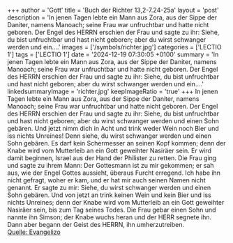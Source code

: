 +++
author = 'Gott'
title = 'Buch der Richter 13,2-7.24-25a'
layout = 'post'
description = 'In jenen Tagen lebte ein Mann aus Zora, aus der Sippe der Daniter, namens Manoach; seine Frau war unfruchtbar und hatte nicht geboren. Der Engel des HERRN erschien der Frau und sagte zu ihr: Siehe, du bist unfruchtbar und hast nicht geboren; aber du wirst schwanger werden und ein....'
images = ['/symbols/richter.jpg']
categories = ['LECTIO 1']
tags = ['LECTIO 1']
date = '2024-12-19 07:30:05 +0100'
summary = 'In jenen Tagen lebte ein Mann aus Zora, aus der Sippe der Daniter, namens Manoach; seine Frau war unfruchtbar und hatte nicht geboren. Der Engel des HERRN erschien der Frau und sagte zu ihr: Siehe, du bist unfruchtbar und hast nicht geboren; aber du wirst schwanger werden und ein....'
linkedsummaryImage = 'richter.jpg'
keepImageRatio = 'true'
+++
In jenen Tagen lebte ein Mann aus Zora, aus der Sippe der Daniter, namens Manoach; seine Frau war unfruchtbar und hatte nicht geboren.
Der Engel des HERRN erschien der Frau und sagte zu ihr: Siehe, du bist unfruchtbar und hast nicht geboren; aber du wirst schwanger werden und einen Sohn gebären.<!--more-->
Und jetzt nimm dich in Acht und trink weder Wein noch Bier und iss nichts Unreines!
Denn siehe, du wirst schwanger werden und einen Sohn gebären. Es darf kein Schermesser an seinen Kopf kommen; denn der Knabe wird vom Mutterleib an ein Gott geweihter Nasiräer sein. Er wird damit beginnen, Israel aus der Hand der Philister zu retten.
Die Frau ging und sagte zu ihrem Mann: Der Gottesmann ist zu mir gekommen; er sah aus, wie der Engel Gottes aussieht, überaus Furcht erregend. Ich habe ihn nicht gefragt, woher er kam, und er hat mir auch seinen Namen nicht genannt.
Er sagte zu mir: Siehe, du wirst schwanger werden und einen Sohn gebären. Und von jetzt an trink keinen Wein und kein Bier und iss nichts Unreines; denn der Knabe wird vom Mutterleib an ein Gott geweihter Nasiräer sein, bis zum Tag seines Todes.
Die Frau gebar einen Sohn und nannte ihn Simson; der Knabe wuchs heran und der HERR segnete ihn.
Dann aber begann der Geist des HERRN, ihn umherzutreiben.<br> [Quelle: Evangelizo](https://evangeliumtagfuertag.org/DE/gospel)